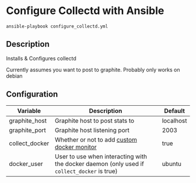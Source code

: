 # Configure Collectd with Ansible

`ansible-playbook configure_collectd.yml`

## Description
Installs & Configures collectd

Currently assumes you want to post to graphite.
Probably only works on debian

## Configuration
| Variable | Description | Default |
|----------|-------------|---------|
|graphite_host|Graphite host to post stats to|localhost|
|graphite_port|Graphite host listening port|2003|
|collect_docker|Whether or not to add [custom docker monitor](./collectd-docker.md)|true|
|docker_user|User to use when interacting with the docker daemon (only used if `collect_docker` is true)|ubuntu|
